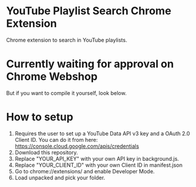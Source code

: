 # YouTube Playlist Search Chrome Extension
Chrome extension to search in YouTube playlists.

# Currently waiting for approval on Chrome Webshop
But if you want to compile it yourself, look below.

# How to setup
1. Requires the user to set up a YouTube Data API v3 key and a OAuth 2.0 Client ID. You can do it from here: https://console.cloud.google.com/apis/credentials
2. Download this repository.
3. Replace "YOUR_API_KEY" with your own API key in background.js.
4. Replace "YOUR_CLIENT_ID" with your own Client ID in manifest.json
5. Go to chrome://extensions/ and enable Developer Mode.
6. Load unpacked and pick your folder.
